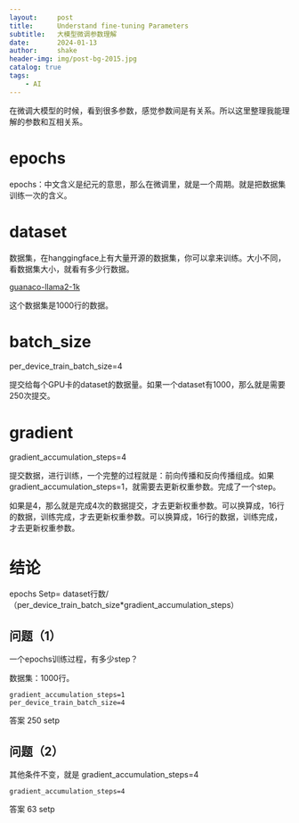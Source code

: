 ```yaml
---
layout:     post
title:      Understand fine-tuning Parameters 
subtitle:   大模型微调参数理解
date:       2024-01-13
author:     shake
header-img: img/post-bg-2015.jpg
catalog: true
tags:
    - AI
---
```


在微调大模型的时候，看到很多参数，感觉参数间是有关系。所以这里整理我能理解的参数和互相关系。

# epochs

epochs：中文含义是纪元的意思，那么在微调里，就是一个周期。就是把数据集训练一次的含义。

# dataset

数据集，在hanggingface上有大量开源的数据集，你可以拿来训练。大小不同，看数据集大小，就看有多少行数据。

[guanaco-llama2-1k](https://huggingface.co/datasets/mlabonne/guanaco-llama2-1k)

这个数据集是1000行的数据。

# batch_size

per_device_train_batch_size=4

提交给每个GPU卡的dataset的数据量。如果一个dataset有1000，那么就是需要250次提交。

# gradient

gradient_accumulation_steps=4

提交数据，进行训练，一个完整的过程就是：前向传播和反向传播组成。如果gradient_accumulation_steps=1，就需要去更新权重参数。完成了一个step。

如果是4，那么就是完成4次的数据提交，才去更新权重参数。可以换算成，16行的数据，训练完成，才去更新权重参数。可以换算成，16行的数据，训练完成，才去更新权重参数。

# 结论

epochs Setp= dataset行数/（per_device_train_batch_size*gradient_accumulation_steps）

## 问题（1）

一个epochs训练过程，有多少step？

数据集：1000行。

	gradient_accumulation_steps=1
	per_device_train_batch_size=4

答案
250 setp

## 问题（2）

其他条件不变，就是 gradient_accumulation_steps=4

	gradient_accumulation_steps=4

答案
63 setp














